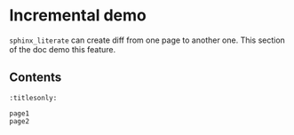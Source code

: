 Incremental demo
================

`sphinx_literate` can create diff from one page to another one. This section of the doc demo this feature.

Contents
--------

```{toctree}
:titlesonly:

page1
page2
```
